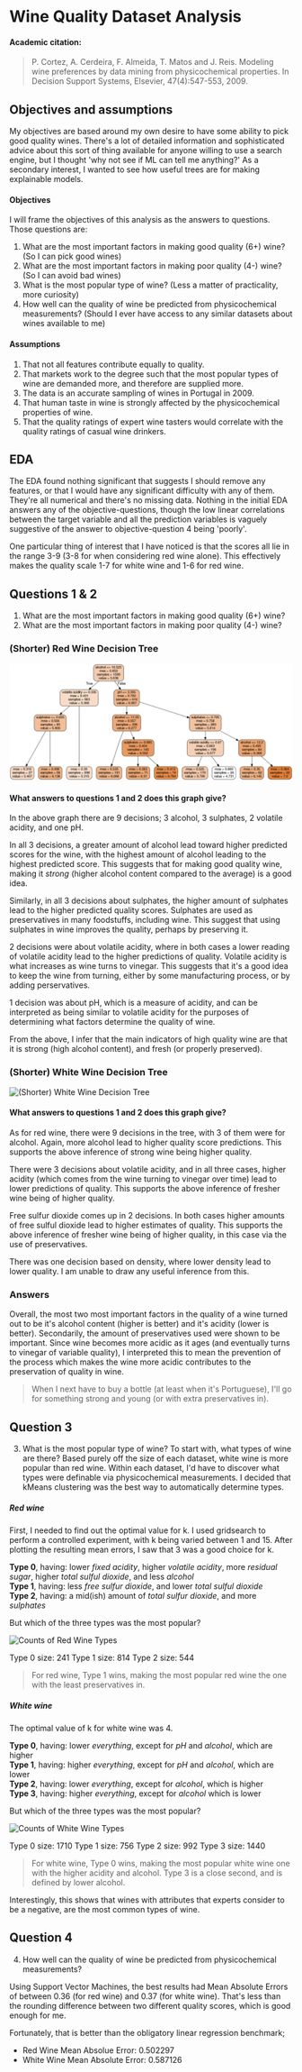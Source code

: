 # Wine Quality Dataset Analysis

#### Academic citation: 
>P. Cortez, A. Cerdeira, F. Almeida, T. Matos and J. Reis.
>Modeling wine preferences by data mining from physicochemical properties. In Decision Support Systems, Elsevier, 47(4):547-553, 2009.

## Objectives and assumptions
My objectives are based around my own desire to have some ability to pick good quality wines. There's a lot of detailed information and sophisticated advice about this sort of thing available for anyone willing to use a search engine, but I thought 'why not see if ML can tell me anything?' As a secondary interest, I wanted to see how useful trees are for making explainable models. 
#### Objectives
I will frame the objectives of this analysis as the answers to questions. Those questions are: 
1. What are the most important factors in making good quality (6+) wine? (So I can pick good wines)
2. What are the most important factors in making poor quality (4-) wine? (So I can avoid bad wines)
3. What is the most popular type of wine? (Less a matter of practicality, more curiosity)
4. How well can the quality of wine be predicted from physicochemical measurements? (Should I ever have access to any similar datasets about wines available to me)

#### Assumptions
1. That not all features contribute equally to quality. 
2. That markets work to the degree such that the most popular types of wine are demanded more, and therefore are supplied more. 
3. The data is an accurate sampling of wines in Portugal in 2009. 
4. That human taste in wine is strongly affected by the physicochemical properties of wine. 
5. That the quality ratings of expert wine tasters would correlate with the quality ratings of casual wine drinkers. 


## EDA
The EDA found nothing significant that suggests I should remove any features, or that I would have any significant difficulty with any of them. They're all numerical and there's no missing data. Nothing in the initial EDA answers any of the objective-questions, though the low linear correlations between the target variable and all the prediction variables is vaguely suggestive of the answer to objective-question 4 being 'poorly'. 

One particular thing of interest that I have noticed is that the scores all lie in the range 3-9 (3-8 for when considering red wine alone). This effectively makes the quality scale 1-7 for white wine and 1-6 for red wine. 

## Questions 1 & 2
1. What are the most important factors in making good quality (6+) wine?
2. What are the most important factors in making poor quality (4-) wine?

### (Shorter) Red Wine Decision Tree
![(Shorter) Red Wine Decision Tree](code/red_tree_shorter.png)
#### What answers to questions 1 and 2 does this graph give?
In the above graph there are 9 decisions; 3 alcohol, 3 sulphates, 2 volatile acidity, and one pH.

In all 3 decisions, a greater amount of alcohol lead toward higher predicted scores for the wine, with the highest amount of alcohol leading to the highest predicted score. This suggests that for making good quality wine, making it _strong_ (higher alcohol content compared to the average) is a good idea.

Similarly, in all 3 decisions about sulphates, the higher amount of sulphates lead to the higher predicted quality scores. Sulphates are used as preservatives in many foodstuffs, including wine. This suggest that using sulphates in wine improves the quality, perhaps by preserving it.

2 decisions were about volatile acidity, where in both cases a lower reading of volatile acidity lead to the higher predictions of quality. Volatile acidity is what increases as wine turns to vinegar. This suggests that it's a good idea to keep the wine from turning, either by some manufacturing process, or by adding perservatives.

1 decision was about pH, which is a measure of acidity, and can be interpreted as being similar to volatile acidity for the purposes of determining what factors determine the quality of wine.

From the above, I infer that the main indicators of high quality wine are that it is strong (high alcohol content), and fresh (or properly preserved). 
### (Shorter) White Wine Decision Tree
![(Shorter) White Wine Decision Tree](white_tree_shorter.png)
#### What answers to questions 1 and 2 does this graph give?
As for red wine, there were 9 decisions in the tree, with 3 of them were for alcohol. Again, more alcohol lead to higher quality score predictions. This supports the above inference of strong wine being higher quality.

There were 3 decisions about volatile acidity, and in all three cases, higher acidity (which comes from the wine turning to vinegar over time) lead to lower predictions of quality. This supports the above inference of fresher wine being of higher quality.

Free sulfur dioxide comes up in 2 decisions. In both cases higher amounts of free sulful dioxide lead to higher estimates of quality. This supports the above inference of fresher wine being of higher quality, in this case via the use of preservatives.

There was one decision based on density, where lower density lead to lower quality. I am unable to draw any useful inference from this. 

### Answers
Overall, the most two most important factors in the quality of a wine turned out to be it's alcohol content (higher is better) and it's acidity (lower is better). Secondarily, the amount of preservatives used were shown to be important. Since wine becomes more acidic as it ages (and eventually turns to vinegar of variable quality), I interpreted this to mean the prevention of the process which makes the wine more acidic contributes to the preservation of quality in wine. 

> When I next have to buy a bottle (at least when it's Portuguese), I'll go for something strong and young (or with extra preservatives in).


## Question 3
3. What is the most popular type of wine?
To start with, what types of wine are there? Based purely off the size of each dataset, white wine is more popular than red wine. Within each dataset, I'd have to discover what types were definable via physicochemical measurements. I decided that kMeans clustering was the best way to automatically determine types. 
##### Red wine
First, I needed to find out the optimal value for k. I used gridsearch to perform a controlled experiment, with k being varied between 1 and 15. After plotting the resulting mean errors, I saw that 3 was a good choice for k. 

**Type 0**, having: lower *fixed acidity*, higher *volatile acidity*, more *residual sugar*, higher *total sulful dioxide*, and less *alcohol*  
**Type 1**, having: less *free sulfur dioxide*, and lower *total sulful dioxide*  
**Type 2**, having: a mid(ish) amount of *total sulfur dioxide*, and more *sulphates*

But which of the three types was the most popular? 

![Counts of Red Wine Types](red_wine_type_count.png)

Type 0 size: 241
Type 1 size: 814
Type 2 size: 544

> For red wine, Type 1 wins, making the most popular red wine the one with the least preservatives in. 

##### White wine
The optimal value of k for white wine was 4. 

**Type 0**, having: lower *everything*, except for *pH* and *alcohol*, which are higher  
**Type 1**, having: higher *everything*, except for *pH* and *alcohol*, which are lower  
**Type 2**, having: lower *everything*, except for *alcohol*, which is higher  
**Type 3**, having: higher *everything*, except for *alcohol* which is lower  

But which of the three types was the most popular? 

![Counts of White Wine Types](white_wine_type_count.png)

Type 0 size: 1710
Type 1 size: 756
Type 2 size: 992
Type 3 size: 1440

> For white wine, Type 0 wins, making the most popular white wine one with the higher acidity and alcohol. Type 3 is a close second, and is defined by lower alcohol. 

Interestingly, this shows that wines with attributes that experts consider to be a negative, are the most common types of wine. 

## Question 4
4. How well can the quality of wine be predicted from physicochemical measurements?

Using Support Vector Machines, the best results had Mean Absolute Errors of between 0.36 (for red wine) and 0.37 (for white wine). That's less than the rounding difference between two different quality scores, which is good enough for me. 

Fortunately, that is better than the obligatory linear regression benchmark; 
- Red Wine Mean Absolue Error: 0.502297
- White Wine Mean Absolute Error: 0.587126